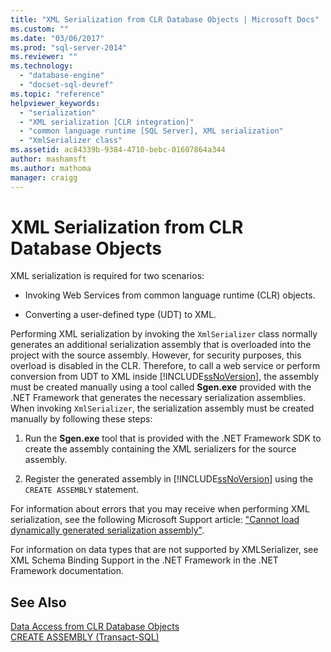 ```yaml
---
title: "XML Serialization from CLR Database Objects | Microsoft Docs"
ms.custom: ""
ms.date: "03/06/2017"
ms.prod: "sql-server-2014"
ms.reviewer: ""
ms.technology: 
  - "database-engine"
  - "docset-sql-devref"
ms.topic: "reference"
helpviewer_keywords: 
  - "serialization"
  - "XML serialization [CLR integration]"
  - "common language runtime [SQL Server], XML serialization"
  - "XmlSerializer class"
ms.assetid: ac84339b-9384-4710-bebc-01607864a344
author: mashamsft
ms.author: mathoma
manager: craigg
---
```

# XML Serialization from CLR Database Objects
  XML serialization is required for two scenarios:  
  
-   Invoking Web Services from common language runtime (CLR) objects.  
  
-   Converting a user-defined type (UDT) to XML.  
  
 Performing XML serialization by invoking the `XmlSerializer` class normally generates an additional serialization assembly that is overloaded into the project with the source assembly. However, for security purposes, this overload is disabled in the CLR. Therefore, to call a web service or perform conversion from UDT to XML inside [!INCLUDE[ssNoVersion](../../includes/ssnoversion-md.md)], the assembly must be created manually using a tool called **Sgen.exe** provided with the .NET Framework that generates the necessary serialization assemblies. When invoking `XmlSerializer`, the serialization assembly must be created manually by following these steps:  
  
1.  Run the **Sgen.exe** tool that is provided with the .NET Framework SDK to create the assembly containing the XML serializers for the source assembly.  
  
2.  Register the generated assembly in [!INCLUDE[ssNoVersion](../../includes/ssnoversion-md.md)] using the `CREATE ASSEMBLY` statement.  
  
 For information about errors that you may receive when performing XML serialization, see the following Microsoft Support article: ["Cannot load dynamically generated serialization assembly"](http://support.microsoft.com/kb/913668).  
  
 For information on data types that are not supported by XMLSerializer, see XML Schema Binding Support in the .NET Framework in the .NET Framework documentation.  
  
## See Also  
 [Data Access from CLR Database Objects](../../relational-databases/clr-integration/data-access/data-access-from-clr-database-objects.md)   
 [CREATE ASSEMBLY &#40;Transact-SQL&#41;](/sql/t-sql/statements/create-assembly-transact-sql)  
  
  

